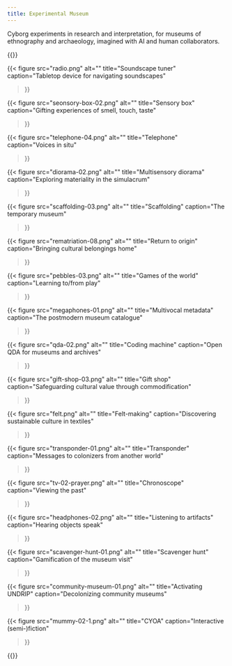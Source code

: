 ```yaml
---
title: Experimental Museum 
---
```


Cyborg experiments in research and interpretation, for museums of ethnography and archaeology, imagined with AI and human collaborators.

{{<cards>}}

{{< figure 
    src="radio.png" 
    alt="" 
    title="Soundscape tuner" 
    caption="Tabletop device for navigating soundscapes" 
>}}

{{< figure 
    src="seonsory-box-02.png" 
    alt="" 
    title="Sensory box" 
    caption="Gifting experiences of smell, touch, taste" 
>}}

{{< figure 
    src="telephone-04.png" 
    alt="" 
    title="Telephone" 
    caption="Voices in situ" 
>}}

{{< figure 
    src="diorama-02.png" 
    alt="" 
    title="Multisensory diorama" 
    caption="Exploring materiality in the simulacrum" 
>}}

{{< figure 
    src="scaffolding-03.png" 
    alt="" 
    title="Scaffolding" 
    caption="The temporary museum" 
>}}

{{< figure 
    src="rematriation-08.png" 
    alt="" 
    title="Return to origin" 
    caption="Bringing cultural belongings home" 
>}}

{{< figure 
    src="pebbles-03.png" 
    alt="" 
    title="Games of the world" 
    caption="Learning to/from play" 
>}}

{{< figure 
    src="megaphones-01.png" 
    alt="" 
    title="Multivocal metadata" 
    caption="The postmodern museum catalogue" 
>}}

{{< figure 
    src="qda-02.png" 
    alt="" 
    title="Coding machine" 
    caption="Open QDA for museums and archives" 
>}}

{{< figure 
    src="gift-shop-03.png" 
    alt="" 
    title="Gift shop" 
    caption="Safeguarding cultural value through commodification" 
>}}

{{< figure 
    src="felt.png" 
    alt="" 
    title="Felt-making" 
    caption="Discovering sustainable culture in textiles" 
>}}

{{< figure 
    src="transponder-01.png" 
    alt="" 
    title="Transponder" 
    caption="Messages to colonizers from another world" 
>}}

{{< figure 
    src="tv-02-prayer.png" 
    alt="" 
    title="Chronoscope" 
    caption="Viewing the past" 
>}}

{{< figure 
    src="headphones-02.png" 
    alt="" 
    title="Listening to artifacts" 
    caption="Hearing objects speak" 
>}}

{{< figure 
    src="scavenger-hunt-01.png" 
    alt="" 
    title="Scavenger hunt" 
    caption="Gamification of the museum visit" 
>}}

{{< figure 
    src="community-museum-01.png" 
    alt="" 
    title="Activating UNDRIP" 
    caption="Decolonizing community museums" 
>}}

{{< figure 
    src="mummy-02-1.png" 
    alt="" 
    title="CYOA" 
    caption="Interactive (semi-)fiction" 
>}}

{{</cards>}}

